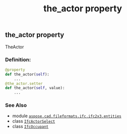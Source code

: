 ﻿---
title: the_actor property
second_title: Aspose.CAD for Python via .NET API References
description: 
type: docs
weight: 100
url: /aspose.cad.fileformats.ifc.ifc2x3.entities/ifcoccupant/the_actor/
is_root: false
---

## the_actor property


TheActor
### Definition:
```python
@property
def the_actor(self):
    ...
@the_actor.setter
def the_actor(self, value):
    ...
```

### See Also
* module [`aspose.cad.fileformats.ifc.ifc2x3.entities`](../../)
* class [`IfcActorSelect`](/cad/python-net/aspose.cad.fileformats.ifc.ifc2x3.types/ifcactorselect)
* class [`IfcOccupant`](/cad/python-net/aspose.cad.fileformats.ifc.ifc2x3.entities/ifcoccupant)

